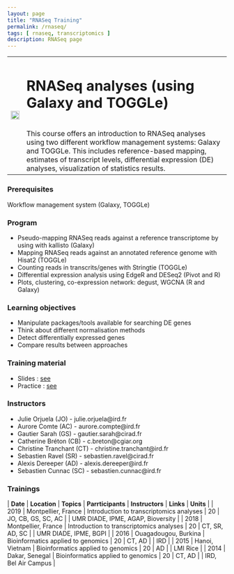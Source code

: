 ```yaml
---
layout: page
title: "RNASeq Training"
permalink: /rnaseq/
tags: [ rnaseq, transcriptomics ]
description: RNASeq page
---
```

<table class="table-contact">
<tr>
<td><img width="100%" src="{{ site.url }}/images/trainings-rnaseq.png" alt="" />
</td>
<td>
<h1> RNASeq analyses (using Galaxy and TOGGLe)</h1><br />
This course offers an introduction to RNASeq analyses using two different workflow management systems: Galaxy and TOGGLe. This includes reference-based mapping, estimates of transcript levels, differential expression (DE) analyses, visualization of statistics results.
</td>
</tr>
</table>

### Prerequisites
Workflow management system (Galaxy, TOGGLe)
<div id="colonne1">
<h3>Program</h3>
<ul>
<li> Pseudo-mapping RNASeq reads against a reference transcriptome by using with kallisto (Galaxy) </li>
<li> Mapping RNASeq reads against an annotated reference genome with Hisat2 (TOGGLe) </li>
<li> Counting reads in transcrits/genes with Stringtie (TOGGLe) </li>  
<li> Differential expression analysis using EdgeR and DESeq2 (Pivot and R) </li>
<li> Plots, clustering, co-expression network: degust, WGCNA (R and Galaxy) </li>
</ul>
</div>

<div id="colonne2">
<h3>Learning objectives</h3>
<ul>
<li>Manipulate packages/tools available for searching DE genes </li>
<li>Think about different normalisation methods</li>
<li>Detect differentially expressed genes</li>
<li>Compare results between approaches</li>
</ul>
</div>

<div id="colonne3">
<h3>Training material</h3>
<ul>
<li>Slides : <a target="_blank" href="{{ site.url }}/files/analyse_rnaseq_2019.pdf">see</a></li>
<li>Practice : <a target="_blank" href="{{ site.url }}/linux/rnaseqPractice">see</a> </li>
</ul>
</div>

<div id="nextInline" class="clearfix">
<h3>Instructors</h3>
<ul>
    <li>Julie Orjuela (JO) - julie.orjuela@ird.fr</li>
    <li>Aurore Comte (AC) - aurore.compte@ird.fr</li>
    <li>Gautier Sarah (GS) - gautier.sarah@cirad.fr</li>
    <li>Catherine Bréton (CB) - c.breton@cgiar.org</li>
    <li>Christine Tranchant (CT) - christine.tranchant@ird.fr</li>
    <li>Sebastien Ravel (SR) - sebastien.ravel@cirad.fr </li>
    <li>Alexis Dereeper (AD) - alexis.dereeper@ird.fr </li>
    <li>Sebastien Cunnac (SC) - sebastien.cunnac@ird.fr </li>
</ul>
</div>

### Trainings
 
| **Date** | **Location** | **Topics** | **Parrticipants** | **Instructors** | **Links** | **Units** |
| 2019 | Montpellier, France |  Introduction to transcriptomics analyses | 20 | JO, CB, GS, SC, AC | | UMR DIADE, IPME, AGAP, Bioversity  |
| 2018 | Montpellier, France |  Introduction to transcriptomics analyses | 20 | CT, SR, AD, SC | | UMR DIADE, IPME, BGPI |
| 2016 | Ouagadougou, Burkina |  Bioinformatics applied to genomics | 20 | CT, AD | | IRD |
| 2015 | Hanoi, Vietnam |  Bioinformatics applied to genomics | 20 | AD | | LMI Rice |
| 2014 | Dakar, Senegal |  Bioinformatics applied to genomics | 20 | CT, AD | | IRD, Bel Air Campus |

